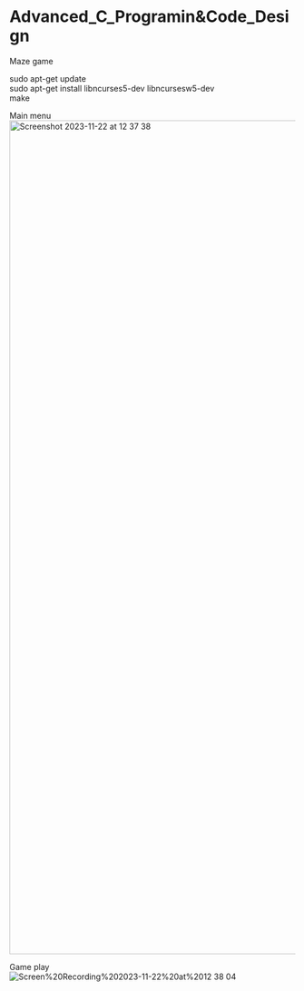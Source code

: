 # Advanced_C_Programin&Code_Design
Maze game  

sudo apt-get update</br>
sudo apt-get install libncurses5-dev libncursesw5-dev</br>
make</br>

Main menu
<img width="1470" alt="Screenshot 2023-11-22 at 12 37 38" src="https://github.com/PGHOON/Advanced_C_Programin_and_Code_Design/assets/64999538/401b490e-ab46-464f-84d9-1bb8f71a1f89">

Game play</br>
![Screen%20Recording%202023-11-22%20at%2012 38 04](https://github.com/PGHOON/Advanced_C_Programin_and_Code_Design/assets/64999538/75f35e5e-ce0d-4bd1-8220-faf442a3d839)
